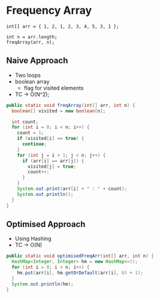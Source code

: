 # Frequency Array

```
int[] arr = { 1, 2, 1, 2, 3, 4, 5, 3, 1 };

int n = arr.length;
freqArray(arr, n);
```

## Naive Approach

- Two loops
- boolean array
  - flag for visited elements
- TC -> O(N^2);

```java
public static void freqArray(int[] arr, int n) {
  boolean[] visited = new boolean[n];

  int count;
  for (int i = 0; i < n; i++) {
    count = 1;
    if (visited[i] == true) {
      continue;
    }
    for (int j = i + 1; j < n; j++) {
      if (arr[i] == arr[j]) {
        visited[j] = true;
        count++;
      }
    }
    System.out.print(arr[i] + " : " + count);
    System.out.println();
  }
}
```


## Optimised Approach

- Using Hashing
- TC -> O(N)

```java
public static void optimisedFreqArr(int[] arr, int n) {
  HashMap<Integer, Integer> hm = new HashMap<>();
  for (int i = 0; i < n; i++) {
    hm.put(arr[i], hm.getOrDefault(arr[i], 0) + 1);
  }
  System.out.println(hm);
}
```